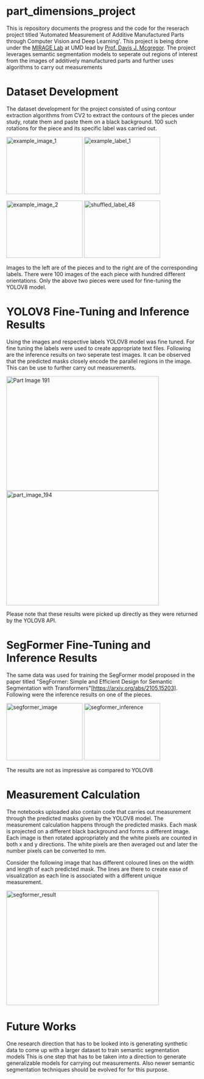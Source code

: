 # part_dimensions_project
This is repository documents the progress and the code for the reserach project titled 'Automated Measurement of Additive Manufactured Parts through Computer Vision and Deep Learning'. This project is being done under the 
[MIRAGE Lab](https://mirage.umd.edu/?utm_source=umd&utm_medium=organic&utm_campaign=network) at UMD lead by [Prof. Davis J. Mcgregor](https://www.davismcgregor.com/). The project leverages semantic segmentation models to seperate 
out regions of interest from the images of additively manufactured parts and further uses algorithms to carry out measurements

# Dataset Development
The dataset development for the project consisted of using contour extraction algorithms from CV2 to extract the contours of the pieces under study, rotate them and paste them on a black background. 100 such rotations for the piece
and its specific label was carried out. 


<img src="https://github.com/user-attachments/assets/c8f96ef9-d476-41d1-b54b-ebcd739d3cf6" title="example_image_1" width="200" height="150"/>                   <img src="https://github.com/user-attachments/assets/76748c25-7702-47af-9d81-450a5a6f8f0c" title="example_label_1" width="200" height="150"/>

<img src="https://github.com/user-attachments/assets/b4861c34-ecf0-4e5d-a2da-50772eb8d5fc" title="example_image_2" width="200" height="150"/>           <img src="https://github.com/user-attachments/assets/c849666a-6f1c-43d8-abf5-fb6bb11f8062" alt="shuffled_label_48" title="example_label_2" width="200" height="150"/>


Images to the left are of the pieces and to the right are of the corresponding labels. There were 100 images of the each piece with hundred different orientations. Only the above two pieces were used for fine-tuning the YOLOV8 model.

# YOLOV8 Fine-Tuning and Inference Results
Using the images and respective labels YOLOV8 model was fine tuned. For fine tuning the labels were used to create appropriate text files. 
Following are the inference results on two seperate test images. It can be observed that the predicted masks closely encode the parallel regions in the image. This can be use to further carry out measurements. 

<img src="https://github.com/user-attachments/assets/368d277e-4d1f-44d0-b5fd-a5d45845f4d4" title="Part Image 191" width="400" height="300"/>


<img src="https://github.com/user-attachments/assets/24c9668a-056f-4946-99c1-de6524a698d9" alt="part_image_194" title="Part Image 194" width="400" height="300"/>

Please note that these results were picked up directly as they were returned by the YOLOV8 API.


# SegFormer Fine-Tuning and Inference Results
The same data was used for training the SegFormer model proposed in the paper titled "SegFormer: Simple and Efficient Design for Semantic Segmentation with Transformers"[https://arxiv.org/abs/2105.15203]. 
Following were the inference results on one of the pieces.

<img width="200" height="150" alt="segformer_image" src="https://github.com/user-attachments/assets/7c4f8d59-92af-4858-a5c9-feaf033d126d">    <img width="200" height = "150" alt="segformer_inference" src="https://github.com/user-attachments/assets/447ecd8b-210e-4f13-b118-8779f987daec">

The results are not as impressive as compared to YOLOV8

# Measurement Calculation
The notebooks uploaded also contain code that carries out measurement through the predicted masks given by the YOLOV8 model. The measurement calculation happens through the predicted masks. Each mask is projected on a 
different black background and forms a different image. Each image is then rotated appropriately and the white pixels are counted in both x and y
directions. The white pixels are then averaged out and later the number pixels can be converted to mm.

Consider the following image that has different coloured lines on the width and length of each predicted mask. The lines are there to create ease of visualization as each line is associated with a different unique measurement.

<img height ="300" width="400" alt="segformer_result" src="https://github.com/user-attachments/assets/dc45c89f-8ebc-4226-8c9f-2a8f6695612c">

# Future Works
One research direction that has to be looked into is generating synthetic data to come up with a larger dataset to train semantic segmentation models
This is one step that has to be taken into a direction to generate generalizable models for carrying out measurements. Also newer semantic segmentation techniques should be evolved for for this purpose. 















































